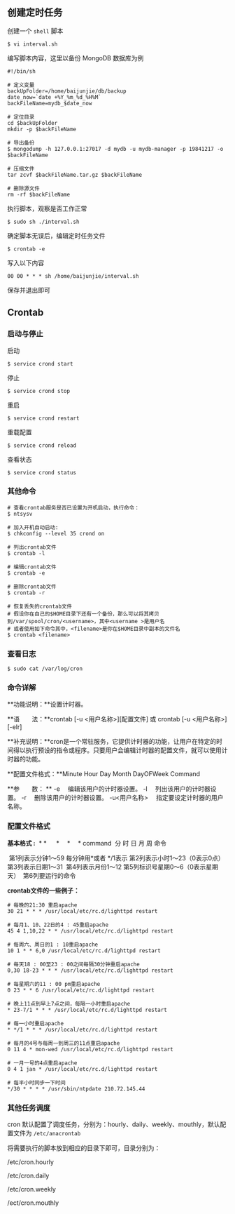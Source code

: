 ## 创建定时任务

创建一个 `shell` 脚本

```shell
$ vi interval.sh
```

编写脚本内容，这里以备份 MongoDB 数据库为例

```shell
#!/bin/sh

# 定义变量
backUpFolder=/home/baijunjie/db/backup
date_now=`date +%Y_%m_%d_%H%M`
backFileName=mydb_$date_now

# 定位目录
cd $backUpFolder
mkdir -p $backFileName

# 导出备份
$ mongodump -h 127.0.0.1:27017 -d mydb -u mydb-manager -p 19841217 -o $backFileName

# 压缩文件
tar zcvf $backFileName.tar.gz $backFileName

# 删除源文件
rm -rf $backFileName
```

执行脚本，观察是否工作正常

```shell
$ sudo sh ./interval.sh
```

确定脚本无误后，编辑定时任务文件

```shell
$ crontab -e
```

写入以下内容

```shell
00 00 * * * sh /home/baijunjie/interval.sh
```

保存并退出即可



## Crontab

### 启动与停止

启动

```shell
$ service crond start
```

停止

```shell
$ service crond stop
```

重启

```shell
$ service crond restart
```

重载配置

```shell
$ service crond reload
```

查看状态

```shell
$ service crond status
```



### 其他命令

```shell
# 查看crontab服务是否已设置为开机启动，执行命令：
$ ntsysv

# 加入开机自动启动:
$ chkconfig --level 35 crond on

# 列出crontab文件
$ crontab -l

# 编辑crontab文件
$ crontab -e

# 删除crontab文件
$ crontab -r

# 恢复丢失的crontab文件
# 假设你在自己的$HOME目录下还有一个备份，那么可以将其拷贝到/var/spool/cron/<username>，其中<username >是用户名
# 或者使用如下命令其中，<filename>是你在$HOME目录中副本的文件名
$ crontab <filename>
```



### 查看日志

```shell
$ sudo cat /var/log/cron
```



### 命令详解

**功能说明：**设置计时器。

**语　　法：**crontab \[-u <用户名称>][配置文件] 或 crontab \[-u <用户名称>][-elr]

**补充说明：**cron是一个常驻服务，它提供计时器的功能，让用户在特定的时间得以执行预设的指令或程序。只要用户会编辑计时器的配置文件，就可以使用计时器的功能。

**配置文件格式：**Minute Hour Day Month DayOFWeek Command

**参　　数： **
-e 　编辑该用户的计时器设置。 
-l 　列出该用户的计时器设置。 
-r 　删除该用户的计时器设置。 
-u<用户名称> 　指定要设定计时器的用户名称。



### 配置文件格式

**基本格式 :**
​         *      * 　 *　  *　  *      command
​        分    时    日    月     周     命令

​        第1列表示分钟1～59 每分钟用*或者 */1表示
​        第2列表示小时1～23（0表示0点）
​        第3列表示日期1～31
​        第4列表示月份1～12
​        第5列标识号星期0～6（0表示星期天）
​        第6列要运行的命令

**crontab文件的一些例子：**

```shell
# 每晚的21:30 重启apache
30 21 * * * /usr/local/etc/rc.d/lighttpd restart

# 每月1、10、22日的4 : 45重启apache
45 4 1,10,22 * * /usr/local/etc/rc.d/lighttpd restart

# 每周六、周日的1 : 10重启apache
10 1 * * 6,0 /usr/local/etc/rc.d/lighttpd restart

# 每天18 : 00至23 : 00之间每隔30分钟重启apache
0,30 18-23 * * * /usr/local/etc/rc.d/lighttpd restart

# 每星期六的11 : 00 pm重启apache
0 23 * * 6 /usr/local/etc/rc.d/lighttpd restart

# 晚上11点到早上7点之间，每隔一小时重启apache
* 23-7/1 * * * /usr/local/etc/rc.d/lighttpd restart

# 每一小时重启apache
* */1 * * * /usr/local/etc/rc.d/lighttpd restart

# 每月的4号与每周一到周三的11点重启apache
0 11 4 * mon-wed /usr/local/etc/rc.d/lighttpd restart

# 一月一号的4点重启apache
0 4 1 jan * /usr/local/etc/rc.d/lighttpd restart

# 每半小时同步一下时间
*/30 * * * * /usr/sbin/ntpdate 210.72.145.44
```



### 其他任务调度

cron 默认配置了调度任务，分别为：hourly、daily、weekly、mouthly，默认配置文件为 `/etc/anacrontab`

将需要执行的脚本放到相应的目录下即可，目录分别为：

/etc/cron.hourly

/etc/cron.daily

/etc/cron.weekly

/ect/cron.mouthly